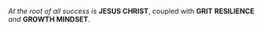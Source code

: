 *At the root of all success is* **JESUS CHRIST**, coupled with **GRIT** **RESILIENCE** *and* **GROWTH MINDSET**.
